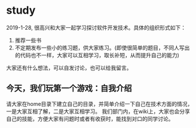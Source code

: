 # study
2019-1-28, 很高兴和大家一起学习探讨软件开发技术。具体的组织形式如下：
1. 推荐一些书
2. 不定期发布一些小的练习题，供大家练习。(即使很简单的题目，不同人写出的代码也不一样，大家可以互相学习，取长补短，从而提升自己的能力)

大家还有什么想法，可以自发讨论，也可以给我留言。

## 今天，我们玩第一个游戏：自我介绍
请大家在home目录下建立自己的目录，并简单介绍一下自己在技术方面的情况，一是大家互相了解，二是大家互相学习。
我们部门内，在wiki上，大家也会分享自己的技能，方便大家有问题时或者有收获时，能找到对口的同学讨论。

